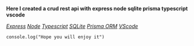 **Here I created a crud rest api with express node sqlite prisma typescript vscode**

[*Express*](https://expressjs.com/) 
[*Node*](https://nodejs.org/en/)
[*Typescript*](https://www.typescriptlang.org/)
[*SQLite*](https://www.sqlite.org/index.html)
[*Prisma ORM*](https://www.prisma.io/)
[*VScode*](https://code.visualstudio.com/)


`console.log("Hope you will enjoy it")`
